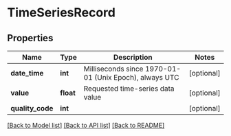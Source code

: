 # TimeSeriesRecord

## Properties
Name | Type | Description | Notes
------------ | ------------- | ------------- | -------------
**date_time** | **int** | Milliseconds since 1970-01-01 (Unix Epoch), always UTC | [optional] 
**value** | **float** | Requested time-series data value | [optional] 
**quality_code** | **int** |  | [optional] 

[[Back to Model list]](../README.md#documentation-for-models) [[Back to API list]](../README.md#documentation-for-api-endpoints) [[Back to README]](../README.md)

